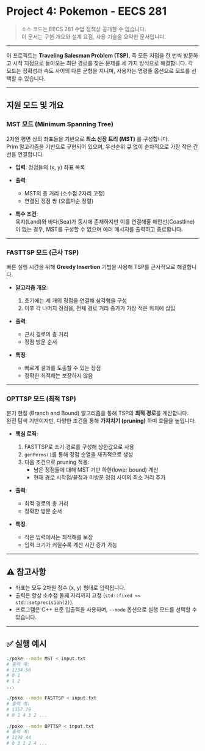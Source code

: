 # Project 4: Pokemon - EECS 281

> 소스 코드는 EECS 281 수업 정책상 공개할 수 없습니다.  
> 이 문서는 구현 개요와 설계 요점, 사용 기술을 요약한 문서입니다.

---

이 프로젝트는 **Traveling Salesman Problem (TSP)**, 즉 모든 지점을 한 번씩 방문하고 시작 지점으로 돌아오는 최단 경로를 찾는 문제를 세 가지 방식으로 해결합니다. 각 모드는 정확성과 속도 사이의 다른 균형을 지니며, 사용자는 명령줄 옵션으로 모드를 선택할 수 있습니다.

---

## 지원 모드 및 개요

### MST 모드 (Minimum Spanning Tree)

2차원 평면 상의 좌표들을 기반으로 **최소 신장 트리 (MST)** 를 구성합니다.  
Prim 알고리즘을 기반으로 구현되어 있으며, 우선순위 큐 없이 순차적으로 가장 작은 간선을 연결합니다.

- **입력**: 정점들의 (x, y) 좌표 목록  
- **출력**:
  - MST의 총 거리 (소수점 2자리 고정)
  - 연결된 정점 쌍 (오름차순 정렬)

- **특수 조건**:  
  육지(Land)와 바다(Sea)가 동시에 존재하지만 이를 연결해줄 해안선(Coastline)이 없는 경우, MST를 구성할 수 없으며 에러 메시지를 출력하고 종료합니다.

---

### FASTTSP 모드 (근사 TSP)

빠른 실행 시간을 위해 **Greedy Insertion** 기법을 사용해 TSP를 근사적으로 해결합니다.

- **알고리즘 개요**:
  1. 초기에는 세 개의 정점을 연결해 삼각형을 구성
  2. 이후 각 나머지 정점을, 전체 경로 거리 증가가 가장 적은 위치에 삽입

- **출력**:
  - 근사 경로의 총 거리
  - 정점 방문 순서

- **특징**:
  - 빠르게 결과를 도출할 수 있는 장점
  - 정확한 최적해는 보장하지 않음

---

### OPTTSP 모드 (최적 TSP)

분기 한정 (Branch and Bound) 알고리즘을 통해 TSP의 **최적 경로**를 계산합니다.  
완전 탐색 기반이지만, 다양한 조건을 통해 **가지치기 (pruning)** 하며 효율을 높입니다.

- **핵심 로직**:
  1. FASTTSP로 초기 경로를 구성해 상한값으로 사용
  2. `genPerms()`를 통해 정점 순열을 재귀적으로 생성
  3. 다음 조건으로 pruning 적용:
     - 남은 정점들에 대해 MST 기반 하한(lower bound) 계산
     - 현재 경로 시작점/끝점과 미방문 정점 사이의 최소 거리 추가

- **출력**:
  - 최적 경로의 총 거리
  - 정확한 방문 순서

- **특징**:
  - 작은 입력에서는 최적해를 보장
  - 입력 크기가 커질수록 계산 시간 증가 가능

---

## ⚠️ 참고사항

- 좌표는 모두 2차원 정수 (x, y) 형태로 입력됩니다.
- 출력은 항상 소수점 둘째 자리까지 고정 (`std::fixed << std::setprecision(2)`).
- 프로그램은 C++ 표준 입출력을 사용하며, `--mode` 옵션으로 실행 모드를 선택할 수 있습니다.

---

## ✅ 실행 예시

```bash
./poke --mode MST < input.txt
# 출력 예:
# 1234.56
# 0 1
# 1 2
...

./poke --mode FASTTSP < input.txt
# 출력 예:
# 1357.79
# 0 1 4 3 2 ...

./poke --mode OPTTSP < input.txt
# 출력 예:
# 1298.44
# 0 3 1 2 4 ...

